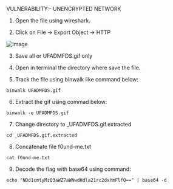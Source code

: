 VULNERABILITY:- UNENCRYPTED NETWORK

1. Open the file using wireshark.

2. Click on File -> Export Object -> HTTP

![image](https://github.com/aminnazri00/AturKreatif-2023/assets/86725014/ff145366-2a5e-4581-8bb5-8dd9342987ea)

3. Save all or UFADMFDS.gif only

4. Open in terminal the directory where save the file.

5. Track the file using binwalk like command below:

```
binwalk UFADMFDS.gif
```

6. Extract the gif using commad below:

```
binwalk -e UFADMFDS.gif
```

7. Change directory to _UFADMFDS.gif.extracted

```
cd _UFADMFDS.gif.extracted
```

8. Concatenate file f0und-me.txt

```
cat f0und-me.txt
```

9. Decode the flag with base64 using command:

```
echo "NDd1cmtyMzQ3aWZ7aWNwdHdla21rc2dxYmFlfQ==" | base64 -d
```
 

